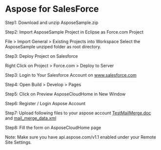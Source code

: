 Aspose for SalesForce
=====================
Step1: Download and unzip AsposeSample.zip

Step2: Import AsposeSample Project in Eclipse as Force.com Project

File > Import
General > Existing Projects into Workspace
Select the AsposeSample unziped folder as root directory.

Step3: Deploy Project on Salesforce

Right Click on Project > Force.com > Deploy to Server 

Step3: Login to Your Salesforce Account on www.salesforce.com

Step4: Open Build > Develop > Pages

Step5: Click on Preview AsposeCloudHome in New Window

Step6: Register / Login Aspose Account

Step7: Upload following files to your aspose account [TestMailMerge.doc](https://dl.dropbox.com/u/5464471/TestMailMerge.doc) and [mail_merge_data.xml](https://dl.dropbox.com/u/5464471/mail_merge_data.xml)

Step8: Fill the form on AsposeCloudHome page

Note: Make sure you have api.aspose.com/v1.1 enabled under your Remote Site Settings.
